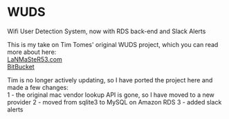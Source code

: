 # WUDS
Wifi User Detection System, now with RDS back-end and Slack Alerts

This is my take on Tim Tomes' original WUDS project, which you can read more about here:   
[LaNMaSteR53.com](https://www.lanmaster53.com/2014/10/wifi-user-detection-system/)   
[BitBucket](https://bitbucket.org/LaNMaSteR53/wuds)

Tim is no longer actively updating, so I have ported the project here and made a few changes:   
1 - the original mac vendor lookup API is gone, so I have moved to a new provider
2 - moved from sqlite3 to MySQL on Amazon RDS
3 - added slack alerts
